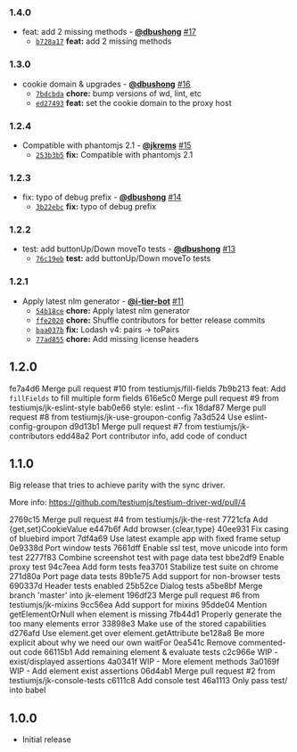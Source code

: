 ### 1.4.0

* feat: add 2 missing methods - **[@dbushong](https://github.com/dbushong)** [#17](https://github.com/testiumjs/testium-driver-wd/pull/17)
  - [`b728a17`](https://github.com/testiumjs/testium-driver-wd/commit/b728a17ce04aaf6e690d9170c9e3ee7e41adf12a) **feat:** add 2 missing methods


### 1.3.0

* cookie domain & upgrades - **[@dbushong](https://github.com/dbushong)** [#16](https://github.com/testiumjs/testium-driver-wd/pull/16)
  - [`7bdcbda`](https://github.com/testiumjs/testium-driver-wd/commit/7bdcbda778b66610384c5027d0f3e7227a861d02) **chore:** bump versions of wd, lint, etc
  - [`ed27493`](https://github.com/testiumjs/testium-driver-wd/commit/ed274934b5771a6e8a62a4c18f44e8240d28bc14) **feat:** set the cookie domain to the proxy host


### 1.2.4

* Compatible with phantomjs 2.1 - **[@jkrems](https://github.com/jkrems)** [#15](https://github.com/testiumjs/testium-driver-wd/pull/15)
  - [`253b3b5`](https://github.com/testiumjs/testium-driver-wd/commit/253b3b527abaaaffc4af83969993d6d890912ba8) **fix:** Compatible with phantomjs 2.1


### 1.2.3

* fix: typo of debug prefix - **[@dbushong](https://github.com/dbushong)** [#14](https://github.com/testiumjs/testium-driver-wd/pull/14)
  - [`3b22ebc`](https://github.com/testiumjs/testium-driver-wd/commit/3b22ebccc8f2459ec11419fe6b5af0a97f445acf) **fix:** typo of debug prefix


### 1.2.2

* test: add buttonUp/Down moveTo tests - **[@dbushong](https://github.com/dbushong)** [#13](https://github.com/testiumjs/testium-driver-wd/pull/13)
  - [`76c19eb`](https://github.com/testiumjs/testium-driver-wd/commit/76c19ebd4d24794f7010a3d5a8c52c93a5af5044) **test:** add buttonUp/Down moveTo tests


### 1.2.1

* Apply latest nlm generator - **[@i-tier-bot](https://github.com/i-tier-bot)** [#11](https://github.com/testiumjs/testium-driver-wd/pull/11)
  - [`54b18ce`](https://github.com/testiumjs/testium-driver-wd/commit/54b18ce17c476b9070efb5cd39e19be784510316) **chore:** Apply latest nlm generator
  - [`ffe2020`](https://github.com/testiumjs/testium-driver-wd/commit/ffe2020b93c97b81847b355ae3ca5def0e07462f) **chore:** Shuffle contributors for better release commits
  - [`baa037b`](https://github.com/testiumjs/testium-driver-wd/commit/baa037b7c5565e731148222b602fdaae8e58f4aa) **fix:** Lodash v4: pairs -> toPairs
  - [`77ad855`](https://github.com/testiumjs/testium-driver-wd/commit/77ad8557bcbd940ffc4d2eab2fee6d3665d85c0f) **chore:** Add missing license headers


1.2.0
-----
fe7a4d6 Merge pull request #10 from testiumjs/fill-fields
7b9b213 feat: Add `fillFields` to fill multiple form fields
616e5c0 Merge pull request #9 from testiumjs/jk-eslint-style
bab0e66 style: eslint --fix
18daf87 Merge pull request #8 from testiumjs/jk-use-groupon-config
7a3d524 Use eslint-config-groupon
d9d13b1 Merge pull request #7 from testiumjs/jk-contributors
edd48a2 Port contributor info, add code of conduct

1.1.0
-----
Big release that tries to achieve parity with the sync driver.

More info: https://github.com/testiumjs/testium-driver-wd/pull/4

2769c15 Merge pull request #4 from testiumjs/jk-the-rest
7721cfa Add {get,set}CookieValue
e447b6f Add browser.{clear,type}
40ee931 Fix casing of bluebird import
7df4a69 Use latest example app with fixed frame setup
0e9338d Port window tests
7661dff Enable ssl test, move unicode into form test
2277f83 Combine screenshot test with page data test
bbe2df9 Enable proxy test
94c7eea Add form tests
fea3701 Stabilize test suite on chrome
271d80a Port page data tests
89b1e75 Add support for non-browser tests
690337d Header tests enabled
25b52ce Dialog tests
a5be8bf Merge branch 'master' into jk-element
196df23 Merge pull request #6 from testiumjs/jk-mixins
9cc56ea Add support for mixins
95dde04 Mention getElementOrNull when element is missing
7fb44d1 Properly generate the too many elements error
33898e3 Make use of the stored capabilities
d276afd Use element.get over element.getAttribute
be128a8 Be more explicit about why we need our own waitFor
0ea541c Remove commented-out code
66115b1 Add remaining element & evaluate tests
c2c966e WIP - exist/displayed assertions
4a0341f WIP - More element methods
3a0169f WIP - Add element exist assertions
06d4ab1 Merge pull request #2 from testiumjs/jk-console-tests
c6111c8 Add console test
46a1113 Only pass test/ into babel

1.0.0
-----
* Initial release
